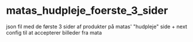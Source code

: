 # matas_hudpleje_foerste_3_sider
json fil med de første 3 sider af produkter på matas' "hudpleje" side + next config til at accepterer billeder fra mata
